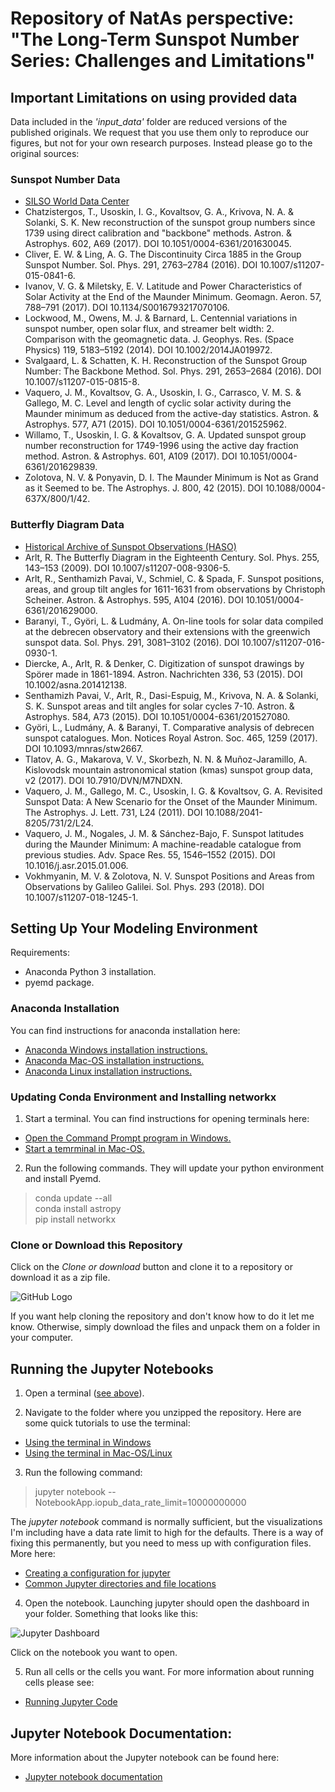 # Repository of NatAs perspective:  "The Long-Term Sunspot Number Series: Challenges and Limitations"

## Important Limitations on using provided data

Data included in the _'input_data'_ folder are reduced versions of the published originals.  We request that you use them only to reproduce our figures, but not for your own research purposes.  Instead please go to the original sources:

### Sunspot Number Data

* [SILSO World Data Center](http://www.sidc.be/silso/)
* Chatzistergos, T., Usoskin, I. G., Kovaltsov, G. A., Krivova, N. A. & Solanki, S. K. New reconstruction of the sunspot group numbers since 1739 using direct calibration and "backbone" methods. Astron. & Astrophys. 602, A69 (2017). DOI 10.1051/0004-6361/201630045.
* Cliver, E. W. & Ling, A. G. The Discontinuity Circa 1885 in the Group Sunspot Number. Sol. Phys. 291, 2763–2784 (2016). DOI 10.1007/s11207-015-0841-6.
* Ivanov, V. G. & Miletsky, E. V. Latitude and Power Characteristics of Solar Activity at the End of the Maunder Minimum. Geomagn. Aeron. 57, 788–791 (2017). DOI 10.1134/S0016793217070106.
* Lockwood, M., Owens, M. J. & Barnard, L. Centennial variations in sunspot number, open solar flux, and streamer belt width: 2. Comparison with the geomagnetic data. J. Geophys. Res. (Space Physics) 119, 5183–5192 (2014). DOI 10.1002/2014JA019972.
* Svalgaard, L. & Schatten, K. H. Reconstruction of the Sunspot Group Number: The Backbone Method. Sol. Phys. 291, 2653–2684 (2016). DOI 10.1007/s11207-015-0815-8. 
* Vaquero, J. M., Kovaltsov, G. A., Usoskin, I. G., Carrasco, V. M. S. & Gallego, M. C. Level and length of cyclic solar activity during the Maunder minimum as deduced from the active-day statistics. Astron. & Astrophys. 577, A71 (2015). DOI 10.1051/0004-6361/201525962.
* Willamo, T., Usoskin, I. G. & Kovaltsov, G. A. Updated sunspot group number reconstruction for 1749-1996 using the active day fraction method. Astron. & Astrophys. 601, A109 (2017). DOI 10.1051/0004-6361/201629839.
* Zolotova, N. V. & Ponyavin, D. I. The Maunder Minimum is Not as Grand as it Seemed to be. The Astrophys. J. 800, 42 (2015). DOI 10.1088/0004-637X/800/1/42.


### Butterfly Diagram Data

* [Historical Archive of Sunspot Observations (HASO)](http://haso.unex.es/)
* Arlt, R. The Butterfly Diagram in the Eighteenth Century. Sol. Phys. 255, 143–153 (2009). DOI 10.1007/s11207-008-9306-5.
* Arlt, R., Senthamizh Pavai, V., Schmiel, C. & Spada, F. Sunspot positions, areas, and group tilt angles for 1611-1631 from observations by Christoph Scheiner. Astron. & Astrophys. 595, A104 (2016). DOI 10.1051/0004-6361/201629000.
* Baranyi, T., Györi, L. & Ludmány, A. On-line tools for solar data compiled at the debrecen observatory and their extensions with the greenwich sunspot data. Sol. Phys. 291, 3081–3102 (2016). DOI 10.1007/s11207-016-0930-1.
* Diercke, A., Arlt, R. & Denker, C. Digitization of sunspot drawings by Spörer made in 1861-1894. Astron. Nachrichten 336, 53 (2015). DOI 10.1002/asna.201412138.
* Senthamizh Pavai, V., Arlt, R., Dasi-Espuig, M., Krivova, N. A. & Solanki, S. K. Sunspot areas and tilt angles for solar cycles 7-10. Astron. & Astrophys. 584, A73 (2015). DOI 10.1051/0004-6361/201527080.
* Györi, L., Ludmány, A. & Baranyi, T. Comparative analysis of debrecen sunspot catalogues. Mon. Notices Royal Astron. Soc. 465, 1259 (2017). DOI 10.1093/mnras/stw2667.
* Tlatov, A. G., Makarova, V. V., Skorbezh, N. N. & Muñoz-Jaramillo, A. Kislovodsk mountain astronomical station (kmas) sunspot group data, v2 (2017). DOI 10.7910/DVN/M7NDXN.
* Vaquero, J. M., Gallego, M. C., Usoskin, I. G. & Kovaltsov, G. A. Revisited Sunspot Data: A New Scenario for the Onset of the Maunder Minimum. The Astrophys. J. Lett. 731, L24 (2011). DOI 10.1088/2041-8205/731/2/L24.
* Vaquero, J. M., Nogales, J. M. & Sánchez-Bajo, F. Sunspot latitudes during the Maunder Minimum: A machine-readable catalogue from previous studies. Adv. Space Res. 55, 1546–1552 (2015). DOI 10.1016/j.asr.2015.01.006.
* Vokhmyanin, M. V. & Zolotova, N. V. Sunspot Positions and Areas from Observations by Galileo Galilei. Sol. Phys. 293 (2018). DOI 10.1007/s11207-018-1245-1.


## Setting Up Your Modeling Environment ##

Requirements:

* Anaconda Python 3 installation.
* pyemd package.

### Anaconda Installation ###

You can find instructions for anaconda installation here:

* [Anaconda Windows installation instructions.](https://docs.anaconda.com/anaconda/install/windows)
* [Anaconda Mac-OS installation instructions.](https://docs.anaconda.com/anaconda/install/mac-os)
* [Anaconda Linux installation instructions.](https://docs.anaconda.com/anaconda/install/linux)

### Updating Conda Environment and Installing networkx ###

<a id='terminal'></a>
1. Start a terminal.  You can find instructions for opening terminals here:

  * [Open the Command Prompt program in Windows.](http://www.wikihow.com/Open-the-Command-Prompt-in-Windows)
  * [Start a temrminal in Mac-OS.](http://www.wikihow.com/Open-a-Terminal-Window-in-Mac)
  
2. Run the following commands.  They will update your python environment and install Pyemd.

> conda update --all  
> conda install astropy   
> pip install networkx 

### Clone or Download this Repository ###

Click on the _Clone or download_ button and clone it to a repository or download it as a zip file.

![GitHub Logo](https://help.github.com/assets/images/help/repository/clone-repo-clone-url-button.png)

If you want help cloning the repository and don't know how to do it let me know.  Otherwise, simply download the files and unpack them on a folder in your computer.


## Running the Jupyter Notebooks ##

1. Open a terminal ([see above](#terminal)).

2. Navigate to the folder where you unzipped the repository.  Here are some quick tutorials to use the terminal:
  * [Using the terminal in Windows](https://www.digitalcitizen.life/command-prompt-how-use-basic-commands)
  * [Using the terminal in Mac-OS/Linux](https://computers.tutsplus.com/tutorials/navigating-the-terminal-a-gentle-introduction--mac-3855)
  
3. Run the following command:

> jupyter notebook --NotebookApp.iopub_data_rate_limit=10000000000

The _jupyter notebook_ command is normally sufficient, but the visualizations I'm including have a data rate limit to high for the defaults.  There is a way of fixing this permanently, but you need to mess up with configuration files.  More here:

* [Creating a configuration for jupyter](https://jupyter-notebook.readthedocs.io/en/latest/config.html)
* [Common Jupyter directories and file locations](https://jupyter.readthedocs.io/en/latest/projects/jupyter-directories.html)

4. Open the notebook.  Launching jupyter should open the dashboard in your folder.  Something that looks like this:

![Jupyter Dashboard](https://jupyter.readthedocs.io/en/latest/_images/tryjupyter_file.png)

Click on the notebook you want to open.

5. Run all cells or the cells you want.  For more information about running cells please see:

* [Running Jupyter Code](https://jupyter-notebook.readthedocs.io/en/latest/examples/Notebook/Running%20Code.html)


## Jupyter Notebook Documentation: ##

More information about the Jupyter notebook can be found here:

* [Jupyter notebook documentation](https://jupyter-notebook.readthedocs.io/en/latest/index.html)
